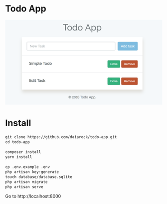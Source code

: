 # Todo App

![](images/screen.png)

# Install

```
git clone https://github.com/daiarock/todo-app.git
cd todo-app

composer install
yarn install

cp .env.example .env
php artisan key:generate
touch database/database.sqlite
php artisan migrate
php artisan serve
```

Go to http://localhost:8000